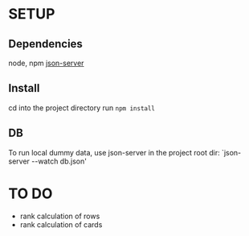 # SETUP

## Dependencies
node, npm
[json-server](https://github.com/typicode/json-server)

## Install
cd into the project directory
run `npm install`

## DB
To run local dummy data, use json-server in the project root dir:
`json-server --watch db.json'

# TO DO
* rank calculation of rows
* rank calculation of cards
